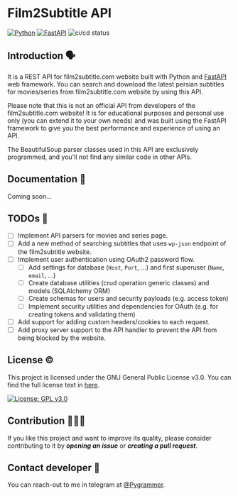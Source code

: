 # Film2Subtitle API

[![Python](https://img.shields.io/badge/Python-3.9+-3776AB.svg?style=flat&logo=python&logoColor=white)](https://www.python.org)
[![FastAPI](https://img.shields.io/badge/FastAPI-0.75.0-009688.svg?style=flat&logo=FastAPI&logoColor=white)](https://fastapi.tiangolo.com)
![ci/cd status](https://github.com/IHosseini083/film2subtitle/actions/workflows/main.yml/badge.svg)

## Introduction 🗣️

It is a REST API for film2subtitle.com website built with Python and [FastAPI](https://fastapi.tiangolo.com) web framework.
You can search and download the latest persian subtitles for movies/series from film2subtitle.com website by using this API.

Please note that this is not an official API from developers of the film2subtitle.com website! It is for educational purposes
and personal use only (you can extend it to your own needs) and was built using the FastAPI framework to give you the best performance
and experience of using an API.

The BeautifulSoup parser classes used in this API are exclusively programmed, and you'll not find any similar code in other APIs.

## Documentation 📖

Coming soon...

## TODOs 📝

- [ ] Implement API parsers for movies and series page.
- [ ] Add a new method of searching subtitles that uses `wp-json` endpoint of the film2subtitle website.
- [ ] Implement user authentication using OAuth2 password flow.
  - [ ] Add settings for database (`Host`, `Port`, ...) and first superuser (`Name`, `email`, ...)
  - [ ] Create database utilities (crud operation generic classes) and models (SQLAlchemy ORM)
  - [ ] Create schemas for users and security payloads (e.g. access token)
  - [ ] Implement security utilities and dependencies for OAuth (e.g. for creating tokens and validating them)
- [ ] Add support for adding custom headers/cookies to each request.
- [ ] Add proxy server support to the API handler to prevent the API from being blocked by the website.

## License ©️

This project is licensed under the GNU General Public License v3.0.
You can find the full license text in [here](LICENSE).

[![License: GPL v3.0](https://img.shields.io/badge/License-GPL%20v3.0-red.svg)](https://www.gnu.org/licenses/gpl-3.0)

## Contribution 🧑🏻‍💻

If you like this project and want to improve its quality, please consider contributing to it by ***opening an issue*** or ***creating a pull request***.

## Contact developer 📮

You can reach-out to me in telegram at [@Pygrammer](https://t.me/Pygrammer).
